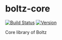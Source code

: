 # boltz-core

[![Build Status](https://travis-ci.org/BoltzExchange/boltz-core.svg?branch=master)](https://travis-ci.org/BoltzExchange/boltz-core)
[![Version](http://img.shields.io/npm/v/boltz-core.svg)](https://www.npmjs.com/package/boltz-core)

Core library of Boltz

